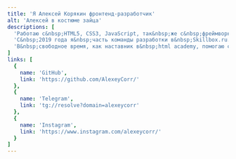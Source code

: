 ```yaml
---
title: 'Я Алексей Корякин фронтенд-разработчик'
alt: 'Алексей в костюме зайца'
descriptions: [
  'Работаю с&nbsp;HTML5, CSS3, JavaScript, так&nbsp;же с&nbsp;фреймворками Vue.js и&nbsp;React.js. Использую SASS в&nbsp;синтаксисе SCSS.',
  'С&nbsp;2019 года я&nbsp;часть команды разработки в&nbsp;Skillbox.ru. Отвечаю за&nbsp;разработку и&nbsp;оптимизацию конструктора посадочных страниц, главного сайта на&nbsp;nuxt.js и&nbsp;реализацию компонентов для дизайн системы.',
  'В&nbsp;свободное время, как наставник в&nbsp;html academy, помогаю студентам познакомиться с&nbsp;разработкой.'
]
links: [
  {
    name: 'GitHub',
    link: 'https://github.com/AlexeyCorr/'
  },
  {
    name: 'Telegram',
    link: 'tg://resolve?domain=alexeycorr'
  },
  {
    name: 'Instagram',
    link: 'https://www.instagram.com/alexeycorr/'
  }
]
---
```


